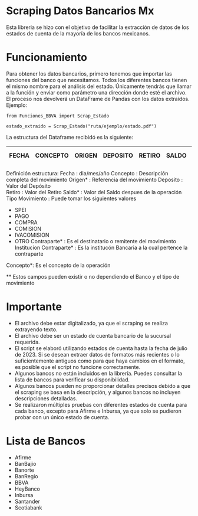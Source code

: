 # Scraping Datos Bancarios Mx

Esta libreria se hizo con el objetivo de facilitar la extracción de datos de los estados de cuenta de la mayoría de los bancos mexicanos.


# Funcionamiento
Para obtener los datos bancarios, primero tenemos que importar las funciones del banco que necesitamos. Todos los diferentes bancos tienen el mismo nombre para el análisis del estado. Únicamente tendrás que llamar a la función y enviar como parámetro una dirección donde esté el archivo. El proceso nos devolverá un DataFrame de Pandas con los datos extraídos.
Ejemplo:

    from Funciones_BBVA import Scrap_Estado
    
    estado_extraido = Scrap_Estado("ruta/ejemplo/estado.pdf")

La estructura del Dataframe recibidó es la siguiente:

|FECHA|CONCEPTO|ORIGEN|DEPOSITO|RETIRO|SALDO|TIPO MOVIMIENTO|CONTRAPARTE|INSTITUCION CONTRAPARTE| CONCEPTO MOVIMIENTO 
|--|--|--|--|--|--|--|--|--|--|

Definición estructura:
Fecha : dia/mes/año
Concepto : Descripción completa del movimiento
Origen* : Referencia del movimiento
Deposito : Valor del Depósito  
Retiro : Valor del Retiro
Saldo* : Valor del Saldo despues de la operación
Tipo Movimiento : Puede tomar los siguientes valores

 - SPEI
 - PAGO
 - COMPRA
 - COMISION
 - IVACOMISION
 - OTRO
Contraparte* : Es el destinatario o remitente del movimiento
Institucion Contraparte* : Es la institucón Bancaria a la cual pertence la contraparte

Concepto*: Es el concepto de la operación
 
 ** Estos campos pueden existir o no dependiendo el Banco y el tipo de movimiento

# Importante

-   El archivo debe estar digitalizado, ya que el scraping se realiza extrayendo texto.
-   El archivo debe ser un estado de cuenta bancario de la sucursal requerida.
-   El script se elaboró utilizando estados de cuenta hasta la fecha de julio de 2023. Si se desean extraer datos de formatos más recientes o lo suficientemente antiguos como para que haya cambios en el formato, es posible que el script no funcione correctamente.
-   Algunos bancos no están incluidos en la librería. Puedes consultar la lista de bancos para verificar su disponibilidad.
-   Algunos bancos pueden no proporcionar detalles precisos debido a que el scraping se basa en la descripción, y algunos bancos no incluyen descripciones detalladas.
-   Se realizaron múltiples pruebas con diferentes estados de cuenta para cada banco, excepto para Afirme e Inbursa, ya que solo se pudieron probar con un único estado de cuenta.

# Lista de Bancos

 - Afirme
 - BanBajio
 - Banorte
 - BanRegio
 - BBVA
 - HeyBanco
 - Inbursa
 - Santander
 - Scotiabank

